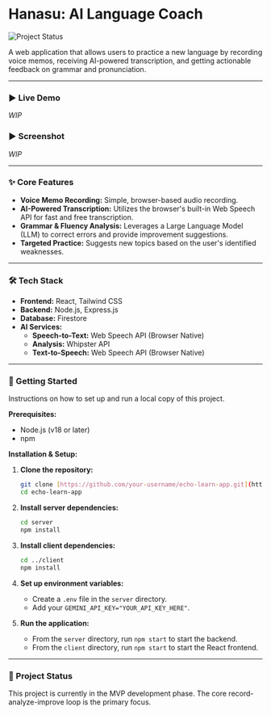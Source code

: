 # Hanasu: AI Language Coach

![Project Status](https://img.shields.io/badge/status-in%20development-yellow)

A web application that allows users to practice a new language by recording voice memos, receiving AI-powered transcription, and getting actionable feedback on grammar and pronunciation.

---

### ► Live Demo

_WIP_

### ► Screenshot

_WIP_

---

### ✨ Core Features

* **Voice Memo Recording:** Simple, browser-based audio recording.
* **AI-Powered Transcription:** Utilizes the browser's built-in Web Speech API for fast and free transcription.
* **Grammar & Fluency Analysis:** Leverages a Large Language Model (LLM) to correct errors and provide improvement suggestions.
* **Targeted Practice:** Suggests new topics based on the user's identified weaknesses.

---

### 🛠️ Tech Stack

* **Frontend:** React, Tailwind CSS
* **Backend:** Node.js, Express.js
* **Database:** Firestore
* **AI Services:**
    * **Speech-to-Text:** Web Speech API (Browser Native)
    * **Analysis:** Whipster API
    * **Text-to-Speech:** Web Speech API (Browser Native)

---

### 🚀 Getting Started

Instructions on how to set up and run a local copy of this project.

**Prerequisites:**
* Node.js (v18 or later)
* npm

**Installation & Setup:**

1.  **Clone the repository:**
    ```bash
    git clone [https://github.com/your-username/echo-learn-app.git](https://github.com/your-username/echo-learn-app.git)
    cd echo-learn-app
    ```

2.  **Install server dependencies:**
    ```bash
    cd server
    npm install
    ```

3.  **Install client dependencies:**
    ```bash
    cd ../client
    npm install
    ```

4.  **Set up environment variables:**
    * Create a `.env` file in the `server` directory.
    * Add your `GEMINI_API_KEY="YOUR_API_KEY_HERE"`.

5.  **Run the application:**
    * From the `server` directory, run `npm start` to start the backend.
    * From the `client` directory, run `npm start` to start the React frontend.

---

### 📝 Project Status

This project is currently in the MVP development phase. The core record-analyze-improve loop is the primary focus.
